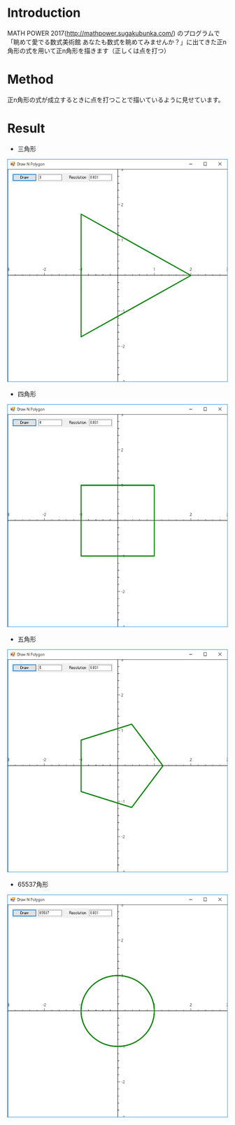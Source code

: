 # Introduction
MATH POWER 2017(http://mathpower.sugakubunka.com/)
のプログラムで「眺めて愛でる数式美術館 あなたも数式を眺めてみませんか？」に出てきた正n角形の式を用いて正n角形を描きます（正しくは点を打つ）

# Method

正n角形の式が成立するときに点を打つことで描いているように見せています。

# Result

* 三角形

![result](https://github.com/tomitomi3/DrawNPolygon/blob/master/_pic/result_triangle.PNG)

* 四角形

![result](https://github.com/tomitomi3/DrawNPolygon/blob/master/_pic/draw_rectangle.PNG)

* 五角形

![result](https://github.com/tomitomi3/DrawNPolygon/blob/master/_pic/draw_pentagon.PNG)

* 65537角形

![result](https://github.com/tomitomi3/DrawNPolygon/blob/master/_pic/draw_65537.PNG)
